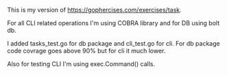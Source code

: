 This is my version of https://gophercises.com/exercises/task.

For all CLI related operations I'm using COBRA library and for DB using bolt db.

I added tasks_test.go for db package and cli_test.go for cli. For db package code covrage goes above 90% but for cli it much lower.

Also for testing CLI I'm using exec.Command() calls.
